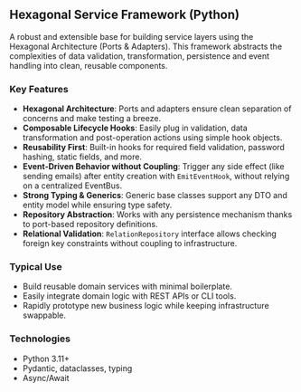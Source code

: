 ## Hexagonal Service Framework (Python)

A robust and extensible base for building service layers using the Hexagonal Architecture (Ports & Adapters). This framework abstracts the complexities of data validation, transformation, persistence and event handling into clean, reusable components.

### Key Features

- **Hexagonal Architecture**: Ports and adapters ensure clean separation of concerns and make testing a breeze.
- **Composable Lifecycle Hooks**: Easily plug in validation, data transformation and post-operation actions using simple hook objects.
- **Reusability First**: Built-in hooks for required field validation, password hashing, static fields, and more.
- **Event-Driven Behavior without Coupling**: Trigger any side effect (like sending emails) after entity creation with `EmitEventHook`, without relying on a centralized EventBus.
- **Strong Typing & Generics**: Generic base classes support any DTO and entity model while ensuring type safety.
- **Repository Abstraction**: Works with any persistence mechanism thanks to port-based repository definitions.
- **Relational Validation**: `RelationRepository` interface allows checking foreign key constraints without coupling to infrastructure.

### Typical Use

- Build reusable domain services with minimal boilerplate.
- Easily integrate domain logic with REST APIs or CLI tools.
- Rapidly prototype new business logic while keeping infrastructure swappable.

### Technologies

- Python 3.11+
- Pydantic, dataclasses, typing
- Async/Await